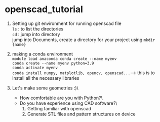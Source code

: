 # openscad_tutorial

1. Setting up git environment for running openscad file\
   ```ls``` : to list the directories\
   ```cd``` : jump into directory\
   jump into Documents, create a directory for your project using ```mkdir {name}```

2. making a conda environment\
   ```module load anaconda conda create --name myenv```\
   ```conda create --name myenv python=3.9```\
   ```conda activate myenv```\
   ```conda install numpy, matplotlib, opencv, openscad...```--> this is to install all the necessary libraries

3. Let's make some geometries :)\
   - How comfortable are you with Python?\
   - Do you have experience using CAD software?\
     1) Getting familiar with openscad
     2) Generate STL files and pattern structures on device

